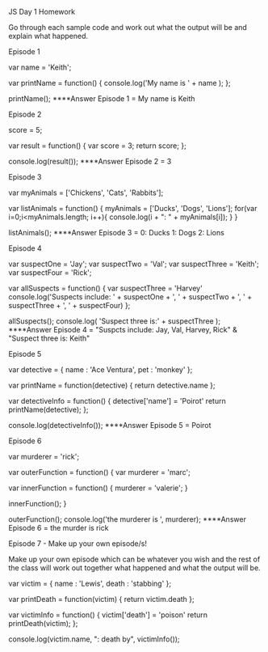 JS Day 1 Homework

Go through each sample code and work out what the output will be and explain what happened.

Episode 1

var name = 'Keith';

var printName = function() {
  console.log('My name is ' + name );
};

printName();
****Answer Episode 1 = My name is Keith


Episode 2

score = 5;

var result = function() {
  var score = 3;
  return score;
};

console.log(result());
****Answer Episode 2 = 3

Episode 3

var myAnimals = ['Chickens', 'Cats', 'Rabbits'];

var listAnimals = function() {
  myAnimals = ['Ducks', 'Dogs', 'Lions'];
  for(var i=0;i<myAnimals.length; i++){
    console.log(i + ": " + myAnimals[i]);
  }
}

listAnimals();
****Answer Episode 3 = 
0: Ducks 
1: Dogs 
2: Lions

Episode 4

var suspectOne = 'Jay';
var suspectTwo = 'Val';
var suspectThree = 'Keith';
var suspectFour = 'Rick';

var allSuspects = function() {
  var suspectThree = 'Harvey'
  console.log('Suspects include: ' + suspectOne + ', ' + suspectTwo + ', ' + suspectThree + ', ' + suspectFour)
};

allSuspects();
console.log( 'Suspect three is:' + suspectThree );
****Answer Episode 4 = "Suspcts include: Jay, Val, Harvey, Rick" & "Suspect three is: Keith"

Episode 5

var detective = {
  name : 'Ace Ventura',
  pet : 'monkey'
};

var printName = function(detective) {
  return detective.name
};

var detectiveInfo = function() {
  detective['name'] = 'Poirot'
  return printName(detective);
};

console.log(detectiveInfo());
****Answer Episode 5 = Poirot

Episode 6

var murderer = 'rick';

var outerFunction = function() {
  var murderer = 'marc';

  var innerFunction = function() {
    murderer = 'valerie';
  }

  innerFunction();
}

outerFunction();
console.log('the murderer is ', murderer);
****Answer Episode 6 = the murder is rick


Episode 7 - Make up your own episode/s!

Make up your own episode which can be whatever you wish and the rest of the class will work out together what happened and what the output will be.

var victim = {
  name : 'Lewis',
  death : 'stabbing'
};

var printDeath = function(victim) {
  return victim.death
};

var victimInfo = function() {
  victim['death'] = 'poison'
  return printDeath(victim);
};

console.log(victim.name, ": death by", victimInfo());